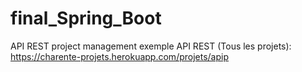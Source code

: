 # final_Spring_Boot
API REST project management
exemple API REST (Tous les projets):
https://charente-projets.herokuapp.com/projets/apip
